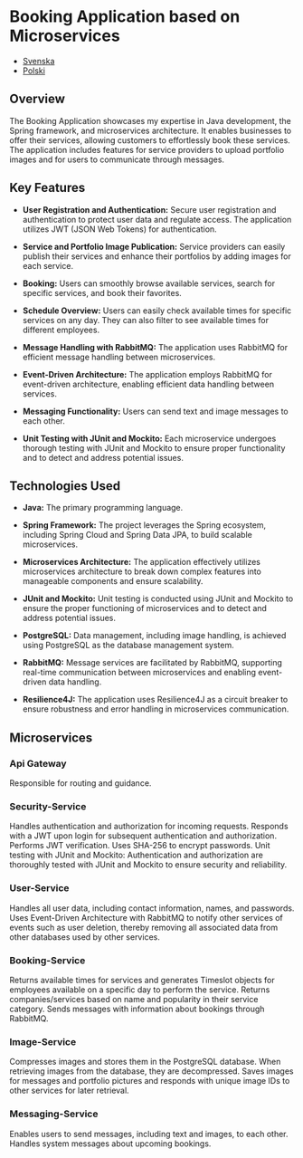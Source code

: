 
# Booking Application based on Microservices
- [Svenska](README_SE.md)
- [Polski](README_PL.md)
## Overview
The Booking Application showcases my expertise in Java development, the Spring framework, and microservices architecture. It enables businesses to offer their services, allowing customers to effortlessly book these services. The application includes features for service providers to upload portfolio images and for users to communicate through messages.

## Key Features
- **User Registration and Authentication:** Secure user registration and authentication to protect user data and regulate access. The application utilizes JWT (JSON Web Tokens) for authentication.

- **Service and Portfolio Image Publication:** Service providers can easily publish their services and enhance their portfolios by adding images for each service.

- **Booking:** Users can smoothly browse available services, search for specific services, and book their favorites.

- **Schedule Overview:** Users can easily check available times for specific services on any day. They can also filter to see available times for different employees.

- **Message Handling with RabbitMQ:** The application uses RabbitMQ for efficient message handling between microservices.

- **Event-Driven Architecture:** The application employs RabbitMQ for event-driven architecture, enabling efficient data handling between services.

- **Messaging Functionality:** Users can send text and image messages to each other.

- **Unit Testing with JUnit and Mockito:** Each microservice undergoes thorough testing with JUnit and Mockito to ensure proper functionality and to detect and address potential issues.

## Technologies Used
- **Java:** The primary programming language.

- **Spring Framework:** The project leverages the Spring ecosystem, including Spring Cloud and Spring Data JPA, to build scalable microservices.

- **Microservices Architecture:** The application effectively utilizes microservices architecture to break down complex features into manageable components and ensure scalability.

- **JUnit and Mockito:** Unit testing is conducted using JUnit and Mockito to ensure the proper functioning of microservices and to detect and address potential issues.

- **PostgreSQL:** Data management, including image handling, is achieved using PostgreSQL as the database management system.

- **RabbitMQ:** Message services are facilitated by RabbitMQ, supporting real-time communication between microservices and enabling event-driven data handling.

- **Resilience4J:** The application uses Resilience4J as a circuit breaker to ensure robustness and error handling in microservices communication.

## Microservices

### Api Gateway
Responsible for routing and guidance.

### Security-Service
Handles authentication and authorization for incoming requests.
Responds with a JWT upon login for subsequent authentication and authorization.
Performs JWT verification.
Uses SHA-256 to encrypt passwords.
Unit testing with JUnit and Mockito: Authentication and authorization are thoroughly tested with JUnit and Mockito to ensure security and reliability.

### User-Service
Handles all user data, including contact information, names, and passwords.
Uses Event-Driven Architecture with RabbitMQ to notify other services of events such as user deletion, thereby removing all associated data from other databases used by other services.

### Booking-Service
Returns available times for services and generates Timeslot objects for employees available on a specific day to perform the service.
Returns companies/services based on name and popularity in their service category.
Sends messages with information about bookings through RabbitMQ.

### Image-Service
Compresses images and stores them in the PostgreSQL database.
When retrieving images from the database, they are decompressed.
Saves images for messages and portfolio pictures and responds with unique image IDs to other services for later retrieval.

### Messaging-Service
Enables users to send messages, including text and images, to each other.
Handles system messages about upcoming bookings.
